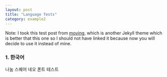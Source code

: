 ```yaml
---
layout: post
title: "Language Tests"
category: example2
---
```


Note: I took this test post from [moving](https://github.com/huangyz0918/moving), which is another Jekyll theme which is better that this one so I should not have linked it because now you will decide to use it instead of mine.

### 1. 한국어

나눔 스퀘어 네오 폰트 테스트 

